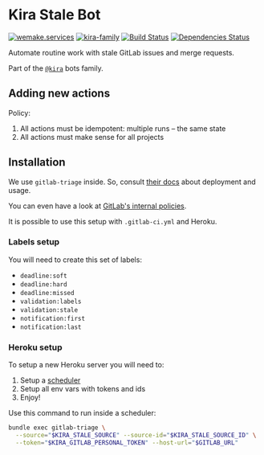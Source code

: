 # Kira Stale Bot

[![wemake.services](https://img.shields.io/badge/%20-wemake.services-green.svg?label=%20&logo=data%3Aimage%2Fpng%3Bbase64%2CiVBORw0KGgoAAAANSUhEUgAAABAAAAAQCAMAAAAoLQ9TAAAABGdBTUEAALGPC%2FxhBQAAAAFzUkdCAK7OHOkAAAAbUExURQAAAAAAAAAAAAAAAAAAAAAAAAAAAAAAAP%2F%2F%2F5TvxDIAAAAIdFJOUwAjRA8xXANAL%2Bv0SAAAADNJREFUGNNjYCAIOJjRBdBFWMkVQeGzcHAwksJnAPPZGOGAASzPzAEHEGVsLExQwE7YswCb7AFZSF3bbAAAAABJRU5ErkJggg%3D%3D)](https://wemake.services)
[![kira-family](https://img.shields.io/badge/kira-family-pink.svg)](https://github.com/wemake-services/kira)
[![Build Status](https://travis-ci.org/wemake-services/kira-stale.svg?branch=master)](https://travis-ci.org/wemake-services/kira-stale)
[![Dependencies Status](https://img.shields.io/badge/dependencies-up%20to%20date-brightgreen.svg)](https://github.com/wemake-services/kira-stale/pulls?utf8=%E2%9C%93&q=is%3Apr%20author%3Aapp%2Fdependabot)

Automate routine work with stale GitLab issues and merge requests.

Part of the [`@kira`](https://github.com/wemake-services/kira) bots family.


## Adding new actions

Policy:
1. All actions must be idempotent: multiple runs – the same state
2. All actions must make sense for all projects


## Installation

We use `gitlab-triage` inside.
So, consult [their docs](https://gitlab.com/gitlab-org/gitlab-triage)
about deployment and usage.

You can even have a look at [GitLab's internal policies](https://gitlab.com/gitlab-org/quality/triage-ops/blob/master/policies).

It is possible to use this setup with `.gitlab-ci.yml` and Heroku.

### Labels setup

You will need to create this set of labels:
- `deadline:soft`
- `deadline:hard`
- `deadline:missed`
- `validation:labels`
- `validation:stale`
- `notification:first`
- `notification:last`

### Heroku setup

To setup a new Heroku server you will need to:
1. Setup a [scheduler](https://elements.heroku.com/addons/scheduler)
2. Setup all env vars with tokens and ids
3. Enjoy!

Use this command to run inside a scheduler:

```bash
bundle exec gitlab-triage \
  --source="$KIRA_STALE_SOURCE" --source-id="$KIRA_STALE_SOURCE_ID" \
  --token="$KIRA_GITLAB_PERSONAL_TOKEN" --host-url="$GITLAB_URL"
```
